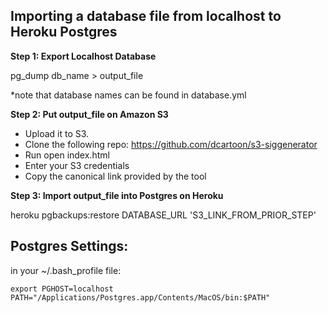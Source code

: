 Importing a database file from localhost to Heroku Postgres
-----------------------------------------------------------

**Step 1: Export Localhost Database**

pg_dump db_name > output_file

*note that database names can be found in database.yml

**Step 2: Put output_file on Amazon S3**

* Upload it to S3.
* Clone the following repo: https://github.com/dcartoon/s3-siggenerator
* Run open index.html
* Enter your S3 credentials
* Copy the canonical link provided by the tool

**Step 3: Import output_file into Postgres on Heroku**

heroku pgbackups:restore DATABASE_URL 'S3_LINK_FROM_PRIOR_STEP'

Postgres Settings:
------------------

in your ~/.bash_profile file:
```
export PGHOST=localhost
PATH="/Applications/Postgres.app/Contents/MacOS/bin:$PATH"
```

